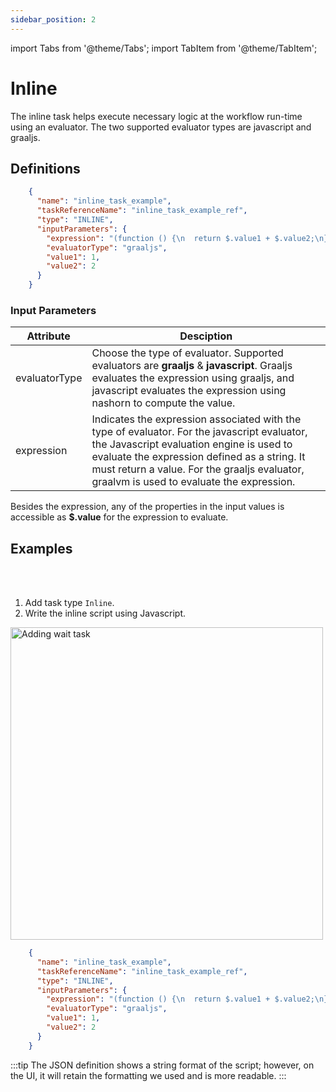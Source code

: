```yaml
---
sidebar_position: 2
---
```


import Tabs from '@theme/Tabs';
import TabItem from '@theme/TabItem';

# Inline 

The inline task helps execute necessary logic at the workflow run-time using an evaluator. The two supported evaluator types are javascript and graaljs.

## Definitions
```json
    {
      "name": "inline_task_example",
      "taskReferenceName": "inline_task_example_ref",
      "type": "INLINE",
      "inputParameters": {
        "expression": "(function () {\n  return $.value1 + $.value2;\n})();",
        "evaluatorType": "graaljs",
        "value1": 1,
        "value2": 2
      }
    }
```

### Input Parameters

| Attribute     | Desciption                                                                                                                                                                                                                                                                            |
|---------------|---------------------------------------------------------------------------------------------------------------------------------------------------------------------------------------------------------------------------------------------------------------------------------------|
| evaluatorType | Choose the type of evaluator. Supported evaluators are **graaljs** & **javascript**. Graaljs evaluates the expression using graaljs, and javascript evaluates the expression using nashorn to compute the value.                                                                      |
| expression    | Indicates the expression associated with the type of evaluator. For the javascript evaluator, the Javascript evaluation engine is used to evaluate the expression defined as a string. It must return a value. For the graaljs evaluator, graalvm is used to evaluate the expression. |

Besides the expression, any of the properties in the input values is accessible as **$.value** for the expression to evaluate.

## Examples


<Tabs>
<TabItem value="UI" label="UI" className="paddedContent">

<div className="row">
<div className="col col--4">

<br/>
<br/>

1. Add task type `Inline`.
2. Write the inline script using Javascript.

</div>
<div className="col">
<div className="embed-loom-video">

<p><img src="/content/img/ui-guide-inline-task.png" alt="Adding wait task" width="500" height="auto"/></p>

</div>
</div>
</div>



</TabItem>
 <TabItem value="JSON" label="JSON Example">

```json
    {
      "name": "inline_task_example",
      "taskReferenceName": "inline_task_example_ref",
      "type": "INLINE",
      "inputParameters": {
        "expression": "(function () {\n  return $.value1 + $.value2;\n})();",
        "evaluatorType": "graaljs",
        "value1": 1,
        "value2": 2
      }
    }
```

</TabItem>
</Tabs>

:::tip
The JSON definition shows a string format of the script; however, on the UI, it will retain the formatting we used and is more readable.
:::
